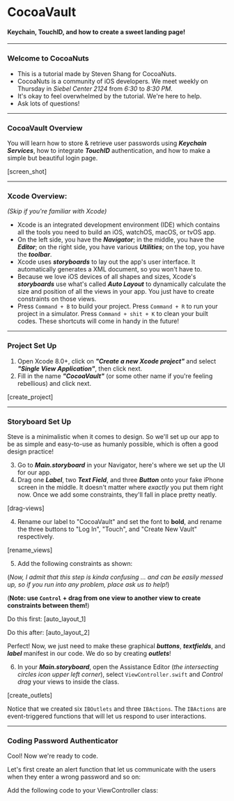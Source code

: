 # CocoaVault
#### Keychain, TouchID, and how to create a sweet landing page!

---

### Welcome to CocoaNuts

- This is a tutorial made by Steven Shang for CocoaNuts.
- CocoaNuts is a community of iOS developers. We meet weekly on Thursday in *Siebel Center 2124* from *6:30* to *8:30 PM*.
- It's okay to feel overwhelmed by the tutorial. We're here to help. 
- Ask lots of questions!

---

### CocoaVault Overview

You will learn how to store & retrieve user passwords using ***Keychain Services***, how to integrate ***TouchID*** authentication, and how to make a simple but beautiful login page.

[screen_shot]

---

### Xcode Overview:
*(Skip if you're familiar with Xcode)*

- Xcode is an integrated development environment (IDE) which contains all the tools you need to build an iOS, watchOS, macOS, or tvOS app.
- On the left side, you have the ***Navigator***; in the middle, you have the ***Editor***; on the right side, you have various ***Utilities***; on the top, you have the ***toolbar***.
- Xcode uses ***storyboards*** to lay out the app's user interface. It automatically generates a XML document, so you won't have to. 
- Because we love iOS devices of all shapes and sizes, Xcode's ***storyboards*** use what's called ***Auto Layout*** to dynamically calculate the size and position of all the views in your app. You just have to create constraints on those  views.
- Press `Command + B` to build your project. Press `Command + R` to run your project in a simulator. Press `Command + shit + K` to clean your built codes. These shortcuts will come in handy in the future!

---


### Project Set Up

1. Open Xcode 8.0+, click on ***"Create a new Xcode project"*** and select ***"Single View Application"***, then click next.
2. Fill in the name ***"CocoaVault"*** (or some other name if you're feeling rebellious) and click next.

[create_project]

---

### Storyboard Set Up

Steve is a minimalistic when it comes to design. So we'll set up our app to be as simple and easy-to-use as humanly possible, which is often a good design practice!

3. Go to ***Main.storyboard*** in your Navigator, here's where we set up the UI for our app.
4. Drag one ***Label***, two ***Text Field***, and three ***Button*** onto your fake iPhone screen in the middle. It doesn't matter where *exactly* you put them right now. Once we add some constraints, they'll fall in place pretty neatly.

[drag-views]

4. Rename our label to "CocoaVault" and set the font to **bold**, and rename the three buttons to "Log In", "Touch", and "Create New Vault" respectively.

[rename_views]

5. Add the following constraints as shown:

(*Now, I admit that this step is kinda confusing ... and can be easily messed up, so if you run into any problem, place ask us to help!*)

(**Note: use `Control` + drag from one view to another view to create constraints between them!**)

Do this first: [auto_layout_1]

Do this after: [auto_layout_2]

Perfect! Now, we just need to make these graphical ***buttons***, ***textfields***, and ***label*** manifest in our code. We do so by creating ***outlets***!

6. In your ***Main.storyboard***, open the Assistance Editor (*the intersecting circles icon upper left corner*), select `ViewController.swift` and *Control drag* your views to inside the class.

[create_outlets]

Notice that we created six `IBOutlets` and three `IBActions`. The `IBActions` are event-triggered functions that will let us respond to user interactions.

---

### Coding Password Authenticator

Cool! Now we're ready to code.

Let's first create an alert function that let us communicate with the users when they enter a wrong password and so on:

Add the following code to your ViewController class: